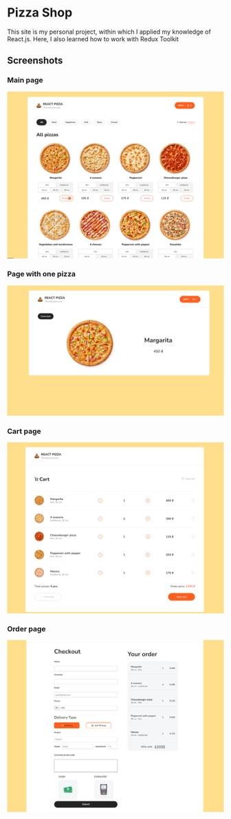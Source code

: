 
# Pizza Shop

This site is my personal project, within which I applied my knowledge of React.js. Here, I also learned how to work with Redux Toolkit



## Screenshots

### Main page
![main page](https://github.com/Greenfield-Taster/React-pizza/blob/main/src/assets/screenshots/mainPage.png?raw=true)

### Page with one pizza
![one pizza page](https://github.com/Greenfield-Taster/React-pizza/blob/main/src/assets/screenshots/onePizzaPage.png?raw=true)

### Cart page
![cart page](https://github.com/Greenfield-Taster/React-pizza/blob/main/src/assets/screenshots/cartPage.png?raw=true)

### Order page
![order page](https://github.com/Greenfield-Taster/React-pizza/blob/main/src/assets/screenshots/orderPage.png?raw=true)
